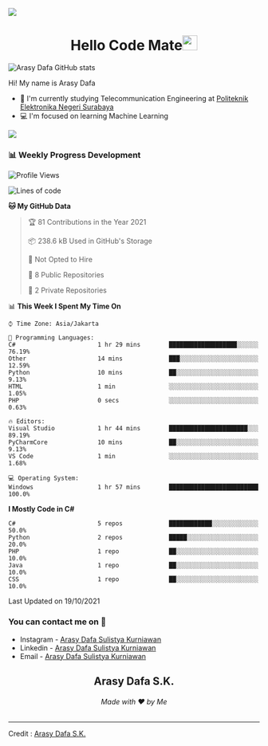 ![](https://komarev.com/ghpvc/?username=arasydafa&label=Total+Visitors&style=flat)

<h1 align="center">Hello Code Mate<img src="https://github.com/souvikguria98/souvikguria98/blob/master/Hi.gif" width="30"> </h1>

![Arasy Dafa GitHub stats](https://github-readme-stats.vercel.app/api?username=arasydafa&count_private=true&show_icons=true&theme=react)

Hi! My name is Arasy Dafa
- 📡 I'm currently studying Telecommunication Engineering at [Politeknik Elektronika Negeri Surabaya](https://www.pens.ac.id)
- 💻 I'm focused on learning Machine Learning

<a href="https://www.youtube.com/watch?v=dQw4w9WgXcQ"><img src="https://user-images.githubusercontent.com/73097560/115834477-dbab4500-a447-11eb-908a-139a6edaec5c.gif"></a>

### 📊 Weekly Progress Development

<!--START_SECTION:waka-->
![Profile Views](http://img.shields.io/badge/Profile%20Views-2-blue)

![Lines of code](https://img.shields.io/badge/From%20Hello%20World%20I%27ve%20Written-5.3%20million%20lines%20of%20code-blue)

**🐱 My GitHub Data** 

> 🏆 81 Contributions in the Year 2021
 > 
> 📦 238.6 kB Used in GitHub's Storage 
 > 
> 🚫 Not Opted to Hire
 > 
> 📜 8 Public Repositories 
 > 
> 🔑 2 Private Repositories  
 > 
📊 **This Week I Spent My Time On** 

```text
⌚︎ Time Zone: Asia/Jakarta

💬 Programming Languages: 
C#                       1 hr 29 mins        ███████████████████░░░░░░   76.19% 
Other                    14 mins             ███░░░░░░░░░░░░░░░░░░░░░░   12.59% 
Python                   10 mins             ██░░░░░░░░░░░░░░░░░░░░░░░   9.13% 
HTML                     1 min               ░░░░░░░░░░░░░░░░░░░░░░░░░   1.05% 
PHP                      0 secs              ░░░░░░░░░░░░░░░░░░░░░░░░░   0.63%

🔥 Editors: 
Visual Studio            1 hr 44 mins        ██████████████████████░░░   89.19% 
PyCharmCore              10 mins             ██░░░░░░░░░░░░░░░░░░░░░░░   9.13% 
VS Code                  1 min               ░░░░░░░░░░░░░░░░░░░░░░░░░   1.68%

💻 Operating System: 
Windows                  1 hr 57 mins        █████████████████████████   100.0%

```

**I Mostly Code in C#** 

```text
C#                       5 repos             ████████████░░░░░░░░░░░░░   50.0% 
Python                   2 repos             █████░░░░░░░░░░░░░░░░░░░░   20.0% 
PHP                      1 repo              ██░░░░░░░░░░░░░░░░░░░░░░░   10.0% 
Java                     1 repo              ██░░░░░░░░░░░░░░░░░░░░░░░   10.0% 
CSS                      1 repo              ██░░░░░░░░░░░░░░░░░░░░░░░   10.0%

```



 Last Updated on 19/10/2021
<!--END_SECTION:waka-->

### You can contact me on 📱
- Instagram - [Arasy Dafa Sulistya Kurniawan](https://instagram.com/arasydafa)
- Linkedin - [Arasy Dafa Sulistya Kurniawan](linkedin.com/in/arasy-dafa-sulistya-kurniawan-3783391b9)
- Email - [Arasy Dafa Sulistya Kurniawan](https://mail.google.com/mail/?view=cm&fs=1&tf=1&to=arasy.dafa@gmail.com&su=%5BGitHub%5D%20Contacted%20from%20README.md)

<h2 align="center">Arasy Dafa S.K.</h2>
<h6 align="center">Made with ❤️ by Me</h6>

------
Credit : [Arasy Dafa S.K.](https://github.com/arasydafa)
